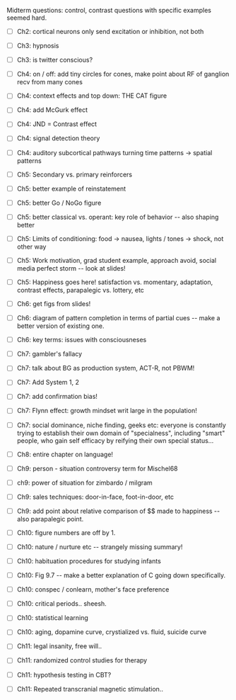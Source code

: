 Midterm questions: control, contrast questions with specific examples seemed hard.


* [ ] Ch2: cortical neurons only send excitation or inhibition, not both

* [ ] Ch3: hypnosis

* [ ] Ch3: is twitter conscious?

* [ ] Ch4: on / off: add tiny circles for cones, make point about RF of ganglion recv from many cones

* [ ] Ch4: context effects and top down: THE CAT figure

* [ ] Ch4: add McGurk effect

* [ ] Ch4: JND = Contrast effect

* [ ] Ch4: signal detection theory

* [ ] Ch4: auditory subcortical pathways turning time patterns -> spatial patterns

* [ ] Ch5: Secondary vs. primary reinforcers

* [ ] Ch5: better example of reinstatement 

* [ ] Ch5: better Go / NoGo figure

* [ ] Ch5: better classical vs. operant: key role of behavior -- also shaping better

* [ ] Ch5: Limits of conditioning: food -> nausea, lights / tones -> shock, not other way

* [ ] Ch5: Work motivation, grad student example, approach avoid, social media perfect storm -- look at slides!

* [ ] Ch5: Happiness goes here!  satisfaction vs. momentary, adaptation, contrast effects, parapalegic vs. lottery, etc

* [ ] Ch6: get figs from slides!

* [ ] Ch6: diagram of pattern completion in terms of partial cues -- make a better version of existing one.

* [ ] Ch6: key terms: issues with consciousneses

* [ ] Ch7: gambler's fallacy

* [ ] Ch7: talk about BG as production system, ACT-R, not PBWM!

* [ ] Ch7: Add System 1, 2 

* [ ] Ch7: add confirmation bias!

* [ ] Ch7: Flynn effect: growth mindset writ large in the population!

* [ ] Ch7: social dominance, niche finding, geeks etc: everyone is constantly trying to establish their own domain of "specialness", including "smart" people, who gain self efficacy by reifying their own special status...

* [ ] Ch8: entire chapter on language!

* [ ] Ch9: person - situation controversy term for Mischel68

* [ ] ch9: power of situation for zimbardo / milgram

* [ ] Ch9: sales techniques: door-in-face, foot-in-door, etc

* [ ] Ch9: add point about relative comparison of $$ made to happiness -- also parapalegic point.

* [ ] Ch10: figure numbers are off by 1.

* [ ] Ch10: nature / nurture etc -- strangely missing summary!

* [ ] Ch10: habituation procedures for studying infants

* [ ] Ch10: Fig 9.7 -- make a better explanation of C going down specifically.

* [ ] Ch10: conspec / conlearn, mother's face preference

* [ ] Ch10: critical periods.. sheesh.

* [ ] Ch10: statistical learning

* [ ] Ch10: aging, dopamine curve, crystialized vs. fluid, suicide curve

* [ ] Ch11: legal insanity, free will..

* [ ] Ch11: randomized control studies for therapy

* [ ] Ch11: hypothesis testing in CBT?

* [ ] Ch11: Repeated transcranial magnetic stimulation..
